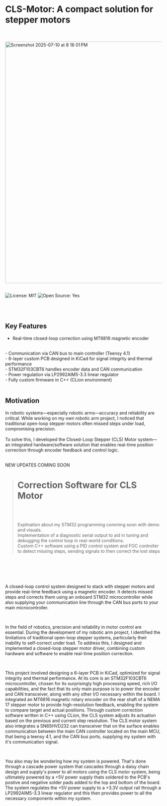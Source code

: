 # CLS-Motor: A compact solution for stepper motors
<br>
<br>

<img width="816" height="774" alt="Screenshot 2025-07-10 at 8 18 01 PM" src="https://github.com/user-attachments/assets/3adc6257-9fb7-45ce-b775-6831fe6973de" />

<br>
<br>


  ![License: MIT](https://img.shields.io/badge/License-MIT-green.svg)        ![Open Source: Yes](https://img.shields.io/badge/Open%20Source-%E2%9D%A4-green.svg)


<br>
<br>

## Key Features

- Real-time closed-loop correction using MT6816 magnetic encoder
<br>
- Communication via CAN bus to main controller (Teensy 4.1)
<br>
- 6-layer custom PCB designed in KiCad for signal integrity and thermal performance
<br>
- STM32F103CBT6 handles encoder data and CAN communication
<br>
- Power regulation via LP2992AIM5-3.3 linear regulator
<br>
- Fully custom firmware in C++ (CLion environment)

<br>
<br>

## Motivation
In robotic systems—especially robotic arms—accuracy and reliability are critical. While working on my own robotic arm project, I noticed that traditional open-loop stepper motors often missed steps under load, compromising precision.
<br>
<br>
To solve this, I developed the Closed-Loop Stepper (CLS) Motor system—an integrated hardware/software solution that enables real-time position correction through encoder feedback and control logic.
<br>
<br>


NEW UPDATES COMING SOON
<br>

># Correction Software for CLS Motor
>
><br>
><br>
>
>Explination about my STM32 programming comming soon with demo and visuals.
> <br>
> Implementation of a diagnostic serial output to aid in tuning and debugging the control loop in real-world conditions.
> <br>
> Custom C++ software using a PID control system and FOC controller to detect missing steps, sending signals to then correct the lost steps
> <br>
>




<br>
<br>
<br>
<br>




A closed-loop control system designed to stack with stepper motors and provide real-time feedback using a magnetic encoder. It detects missed steps and corrects them using an onboard STM32 microcontroller while also supplying your communication line through the CAN bus ports to your main microcontroller.

  
  <br>

In the field of robotics, precision and reliability in motor control are essential. During the development of my robotic arm project, I identified the limitations of traditional open-loop stepper systems, particularly their inability to self-correct under load. To address this, I designed and implemented a closed-loop stepper motor driver, combining custom hardware and software to enable real-time position correction.

  
  <br>

This project involved designing a 6-layer PCB in KiCad, optimized for signal integrity and thermal performance. At its core is an STM32F103CBT6 microcontroller, chosen for its surprisingly high processing speed, rich I/O capabilities, and the fact that its only main purpose is to power the encoder and CAN transceiver, along with any other I/O necessary within the board. I integrated an MT6816 magnetic rotary encoder on the rear shaft of a NEMA 17 stepper motor to provide high-resolution feedback, enabling the system to compare target and actual positions. Through custom correction software written in C++ using CLion, the CLS system adjusts its actuation based on the previous and current step resolution. The CLS motor system also integrates a SN65HVD232 can transceiver that on the surface enables communication between the main CAN controller located on the main MCU, that being a teensy 4.1, and the CAN bus ports, supplying my system with it's communication signal.

  
  <br>

You also may be wondering how my system is powered. That's done through a cascade power system that cascades through a daisy chain design and supply's power to all motors using the CLS motor system, being ultimately powered by a +5V power supply thats soldered to the PCB's postive and negative solder pads added to the top and bottom of the board. The system regulates the +5V power supply to a +3.3V output rail through a LP2992AIM5-3.3 linear regulator and this then provides power to all the necessary components within my system.





